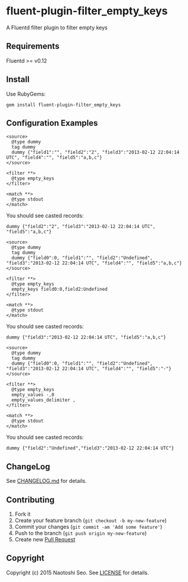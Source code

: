 # fluent-plugin-filter_empty_keys

A Fluentd filter plugin to filter empty keys

## Requirements

Fluentd >= v0.12

## Install

Use RubyGems:

```
gem install fluent-plugin-filter_empty_keys
```

## Configuration Examples

```
<source>
  @type dummy
  tag dummy
  dummy {"field1":"", "field2":"2", "field3":"2013-02-12 22:04:14 UTC", "field4":"", "field5":"a,b,c"}
</source>

<filter **>
  @type empty_keys
</filter>

<match **>
  @type stdout
</match>
```

You should see casted records:
```
dummy {"field2":"2", "field3":"2013-02-12 22:04:14 UTC", "field5":"a,b,c"}
```

```
<source>
  @type dummy
  tag dummy
  dummy {"field0":0, "field1":"", "field2":"Undefined", "field3":"2013-02-12 22:04:14 UTC", "field4":"", "field5":"a,b,c"}
</source>

<filter **>
  @type empty_keys
  empty_keys field0:0,field2:Undefined
</filter>

<match **>
  @type stdout
</match>
```

You should see casted records:
```
dummy {"field3":"2013-02-12 22:04:14 UTC", "field5":"a,b,c"}
```

```
<source>
  @type dummy
  tag dummy
  dummy {"field0":0, "field1":"", "field2":"Undefined", "field3":"2013-02-12 22:04:14 UTC", "field4":"", "field5":"-"}
</source>

<filter **>
  @type empty_keys
  empty_values -,0
  empty_values_delimiter ,
</filter>

<match **>
  @type stdout
</match>
```

You should see casted records:
```
dummy {"field2":"Undefined","field3":"2013-02-12 22:04:14 UTC"}
```

## ChangeLog

See [CHANGELOG.md](CHANGELOG.md) for details.

## Contributing

1. Fork it
2. Create your feature branch (`git checkout -b my-new-feature`)
3. Commit your changes (`git commit -am 'Add some feature'`)
4. Push to the branch (`git push origin my-new-feature`)
5. Create new [Pull Request](../../pull/new/master)

## Copyright

Copyright (c) 2015 Naotoshi Seo. See [LICENSE](LICENSE) for details.
